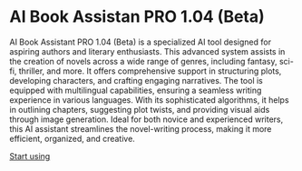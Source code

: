 # AI Book Assistan PRO 1.04 (Beta)

AI Book Assistant PRO 1.04 (Beta) is a specialized AI tool designed for aspiring authors and literary enthusiasts. This advanced system assists in the creation of novels across a wide range of genres, including fantasy, sci-fi, thriller, and more. It offers comprehensive support in structuring plots, developing characters, and crafting engaging narratives. The tool is equipped with multilingual capabilities, ensuring a seamless writing experience in various languages. With its sophisticated algorithms, it helps in outlining chapters, suggesting plot twists, and providing visual aids through image generation. Ideal for both novice and experienced writers, this AI assistant streamlines the novel-writing process, making it more efficient, organized, and creative.

[Start using](https://chat.openai.com/g/g-MZjGbYu3X)